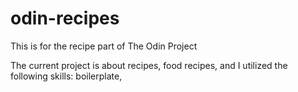 # odin-recipes
This is for the recipe part of The Odin Project

The current project is about recipes, food recipes, and I utilized the following skills: boilerplate, 